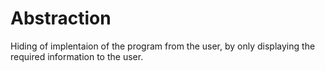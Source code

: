 # Abstraction

Hiding of implentaion of the program from the user, by only displaying the required information to the user.
